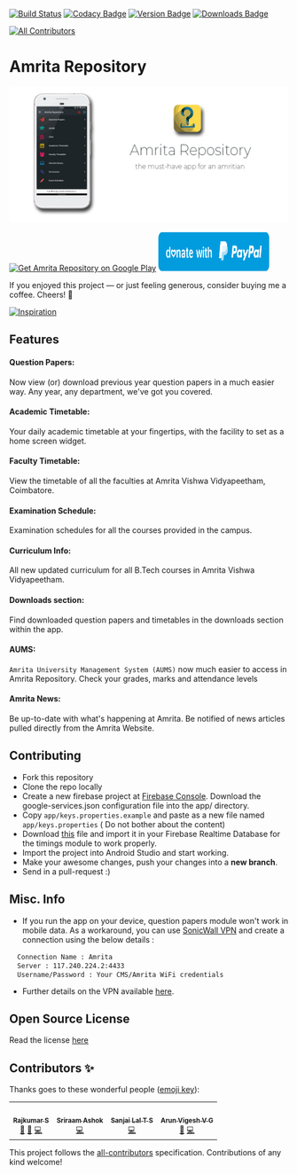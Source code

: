 [![Build Status](https://travis-ci.com/rajkumaar23/amrita-repository.svg?branch=master)](https://travis-ci.com/rajkumaar23/amrita-repository) [![Codacy Badge](https://api.codacy.com/project/badge/Grade/c6f10dfede144eebbafbacdcda684287)](https://www.codacy.com/manual/rajkumaar23/amrita-repository?utm_source=github.com&amp;utm_medium=referral&amp;utm_content=rajkumaar23/amrita-repository&amp;utm_campaign=Badge_Grade) [![Version Badge](https://img.shields.io/endpoint?url=https://api-playstore.herokuapp.com/version?id=in.co.rajkumaar.amritarepo&color=blue)](http://bit.ly/amritarepo) [![Downloads Badge](https://img.shields.io/endpoint?url=https://api-playstore.herokuapp.com/downloads?id=in.co.rajkumaar.amritarepo&color=success)](http://bit.ly/amritarepo)

<!-- ALL-CONTRIBUTORS-BADGE:START - Do not remove or modify this section -->
[![All Contributors](https://img.shields.io/badge/all_contributors-4-orange.svg?style=flat-square)](#contributors-)
<!-- ALL-CONTRIBUTORS-BADGE:END -->

# Amrita Repository
![Amrita Repository](banner.jpg?raw=true)

[<img src="https://play.google.com/intl/en_us/badges/images/apps/en-play-badge-border.png" width="200"  alt="Get Amrita Repository on Google Play" />](https://play.google.com/store/apps/details?id=in.co.rajkumaar.amritarepo "Get Amrita Repository on Google Play") [<img src="blue.svg" width="200" height=70 alt="PayPal Link" />](https://paypal.me/rajkumaar23)

If you enjoyed this project — or just feeling generous, consider buying me a coffee. Cheers! :beers:

[![Inspiration](https://img.shields.io/badge/Inspired%20From-Amrita%20Info%20Desk-success?style=for-the-badge)](https://github.com/niranjan94/amrita-info-desk) 

## Features

#### Question Papers:
Now view (or) download previous year question papers in a much easier way. Any year, any department, we've got you covered.

#### Academic Timetable:
Your daily academic timetable at your fingertips, with the facility to set as a home screen widget.

#### Faculty Timetable:
View the timetable of all the faculties at Amrita Vishwa Vidyapeetham, Coimbatore.

#### Examination Schedule:
Examination schedules for all the courses provided in the campus.

#### Curriculum Info:
All new updated curriculum for all B.Tech courses in Amrita Vishwa Vidyapeetham.

#### Downloads section:
Find downloaded question papers and timetables in the downloads section within the app.

#### AUMS:
`Amrita University Management System (AUMS)` now much easier to access in Amrita Repository. Check your grades, marks and attendance levels

#### Amrita News:
Be up-to-date with what's happening at Amrita. Be notified of news articles pulled directly from the Amrita Website.

## Contributing
- Fork this repository
- Clone the repo locally
- Create a new firebase project at [Firebase Console](https://console.firebase.google.com/). Download the google-services.json configuration file into the app/ directory.
- Copy `app/keys.properties.example` and paste as a new file named `app/keys.properties` ( Do not bother about the content)
- Download [this](https://raw.githubusercontent.com/rajkumaar23/amrita-repository/master/timings.json) file and import it in your Firebase Realtime Database for the timings module to work properly.
- Import the project into Android Studio and start working.
- Make your awesome changes, push your changes into a **new branch**.
- Send in a pull-request :)

## Misc. Info
- If you run the app on your device, question papers module won't work in mobile data. As a workaround, you can use [SonicWall VPN](https://play.google.com/store/apps/details?id=com.sonicwall.mobileconnect&hl=en) and create a connection using the below details :
```
  Connection Name : Amrita
  Server : 117.240.224.2:4433
  Username/Password : Your CMS/Amrita WiFi credentials
```
- Further details on the VPN available [here](https://intranet.cb.amrita.edu/?q=node/684).

## Open Source License

Read the license [here](https://github.com/rajkumaar23/AmritaRepo/blob/master/LICENSE)

## Contributors ✨

Thanks goes to these wonderful people ([emoji key](https://allcontributors.org/docs/en/emoji-key)):

<!-- ALL-CONTRIBUTORS-LIST:START - Do not remove or modify this section -->
<!-- prettier-ignore-start -->
<!-- markdownlint-disable -->
<table>
  <tr>
    <td align="center"><a href="https://rajkumaar.co.in"><img src="https://avatars1.githubusercontent.com/u/37476886?v=4" width="100px;" alt=""/><br /><sub><b>Rajkumar S</b></sub></a><br /><a href="https://github.com/rajkumaar23/amrita-repository/commits?author=rajkumaar23" title="Documentation">📖</a> <a href="#design-rajkumaar23" title="Design">🎨</a> <a href="https://github.com/rajkumaar23/amrita-repository/commits?author=rajkumaar23" title="Code">💻</a></td>
    <td align="center"><a href="https://github.com/sa276"><img src="https://avatars0.githubusercontent.com/u/62176377?v=4" width="100px;" alt=""/><br /><sub><b>Sriraam Ashok</b></sub></a><br /><a href="https://github.com/rajkumaar23/amrita-repository/commits?author=sa276" title="Code">💻</a></td>
    <td align="center"><a href="https://github.com/sanjailal"><img src="https://avatars1.githubusercontent.com/u/38038951?v=4" width="100px;" alt=""/><br /><sub><b>Sanjai Lal T S</b></sub></a><br /><a href="https://github.com/rajkumaar23/amrita-repository/commits?author=sanjailal" title="Code">💻</a></td>
    <td align="center"><a href="https://github.com/ArunVigesh"><img src="https://avatars2.githubusercontent.com/u/36444828?v=4" width="100px;" alt=""/><br /><sub><b>Arun Vigesh V G</b></sub></a><br /><a href="#design-ArunVigesh" title="Design">🎨</a> <a href="https://github.com/rajkumaar23/amrita-repository/commits?author=ArunVigesh" title="Code">💻</a></td>
  </tr>
</table>

<!-- markdownlint-enable -->
<!-- prettier-ignore-end -->
<!-- ALL-CONTRIBUTORS-LIST:END -->

This project follows the [all-contributors](https://github.com/all-contributors/all-contributors) specification. Contributions of any kind welcome!
